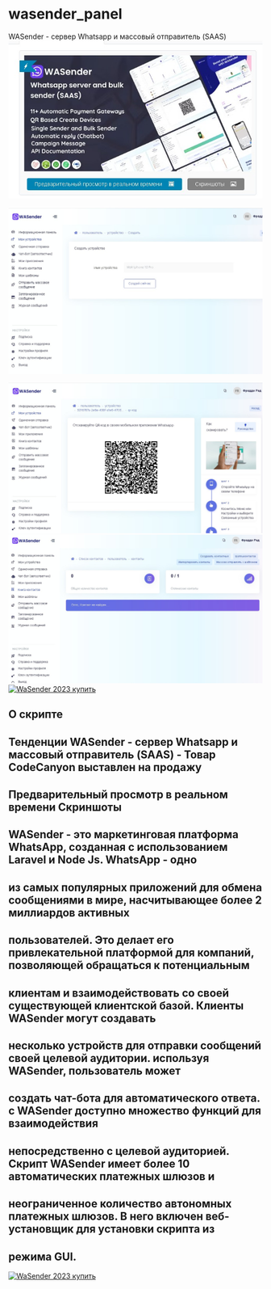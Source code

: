 # wasender_panel
WASender - сервер Whatsapp и массовый отправитель (SAAS)
<a href="https://t.me/fradddyrad"><img src="https://github.com/moneyrobot2023/wasender_panel/blob/main/5.jpg" alt="WaSender 2023 купить"></a>


<a href="https://DobroFile.ru/softnull"><img src="https://github.com/moneyrobot2023/wasender_panel/blob/main/1.jpg" alt="Магазин программного обеспечения"></a>

<a href="https://DobroFile.ru/softnull"><img src="https://github.com/moneyrobot2023/wasender_panel/blob/main/2.jpg" alt="купить скрипт"></a>
<a href="https://DobroFile.ru/softnull"><img src="https://github.com/moneyrobot2023/wasender_panel/blob/main/3.jpg" alt="WaSender 2023"></a>
<a href="https://t.me/fradddyrad"><img src="https://github.com/moneyrobot2023/wasender_panel/blob/main/4.gif" alt="WaSender 2023 купить"></a>

## О скрипте


Тенденции
WASender - сервер Whatsapp и массовый отправитель (SAAS) - Товар CodeCanyon выставлен на продажу
-
Предварительный просмотр в реальном времени Скриншоты
-
WASender - это маркетинговая платформа WhatsApp, созданная с использованием Laravel и Node Js. WhatsApp - одно
-
из самых популярных приложений для обмена сообщениями в мире, насчитывающее более 2 миллиардов активных 
-
пользователей. Это делает его привлекательной платформой для компаний, позволяющей обращаться к потенциальным 
-
клиентам и взаимодействовать со своей существующей клиентской базой. Клиенты WASender могут создавать 
-
несколько устройств для отправки сообщений своей целевой аудитории. используя WASender, пользователь может 
-
создать чат-бота для автоматического ответа. с WASender доступно множество функций для взаимодействия 
-
непосредственно с целевой аудиторией. Скрипт WASender имеет более 10 автоматических платежных шлюзов и 
-
неограниченное количество автономных платежных шлюзов. В него включен веб-установщик для установки скрипта из
-
режима GUI.
-
<a href="https://t.me/fradddyrad"><img src="https://github.com/moneyrobot2023/wasender_panel/blob/main/4.gif" alt="WaSender 2023 купить"></a>
